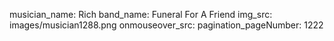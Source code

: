 musician_name: Rich
band_name: Funeral For A Friend
img_src: images/musician1288.png
onmouseover_src: 
pagination_pageNumber: 1222